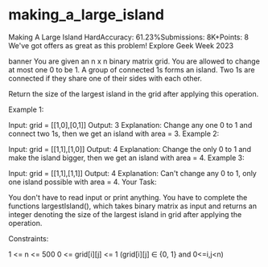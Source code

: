 # making_a_large_island


Making A Large Island
HardAccuracy: 61.23%Submissions: 8K+Points: 8
We've got offers as great as this problem! Explore Geek Week 2023

banner
You are given an n x n binary matrix grid. You are allowed to change at most one 0 to be 1. A group of connected 1s forms an island. Two 1s are connected if they share one of their sides with each other.

Return the size of the largest island in the grid after applying this operation.

Example 1:

Input: 
grid = [[1,0],[0,1]]
Output:
3
Explanation:
Change any one 0 to 1 and connect two 1s, then we get an island with area = 3.
Example 2:

Input: 
grid = [[1,1],[1,0]]
Output:
4
Explanation:
Change the only 0 to 1 and make the island bigger, then we get an island with area = 4.
Example 3:

Input: 
grid = [[1,1],[1,1]]
Output:
4
Explanation:
Can't change any 0 to 1, only one island possible with area = 4.
Your Task:

You don't have to read input or print anything. You have to complete the functions largestIsland(), which takes binary matrix as input and returns an integer denoting the size of the largest island in grid after applying the operation.

Constraints:

1 <= n <= 500
0 <= grid[i][j] <= 1 (grid[i][j] ∈ {0, 1} and 0<=i,j<n)
